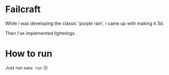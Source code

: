 # Failcraft

While i was developing the classic 'purple rain', i came up with making it 3d.

Then i've implemented lightnings.

# How to run

Just run `make run` :D
